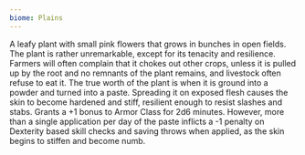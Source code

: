 ```yaml
---
biome: Plains
---
```

A leafy plant with small pink flowers that grows in bunches in open fields. The plant is rather unremarkable, except for its tenacity and resilience. Farmers will often complain that it chokes out other crops, unless it is pulled up by the root and no remnants of the plant remains, and livestock often refuse to eat it. The true worth of the plant is when it is ground into a powder and turned into a paste. Spreading it on exposed flesh causes the skin to become hardened and stiff, resilient enough to resist slashes and stabs. Grants a +1 bonus to Armor Class for 2d6 minutes. However, more than a single application per day of the paste inflicts a -1 penalty on Dexterity based skill checks and saving throws when applied, as the skin begins to stiffen and become numb. 

